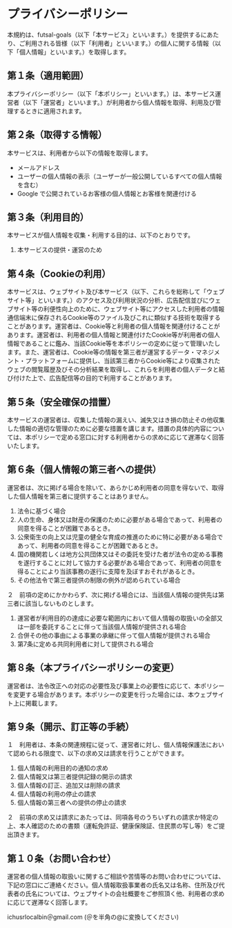 # プライバシーポリシー

本規約は、futsal-goals（以下「本サービス」といいます。）を提供するにあたり、ご利用される皆様（以下「利用者」といいます。）の個人に関する情報（以下「個人情報」といいます。）を取得します。

## 第１条（適用範囲）

本プライバシーポリシー（以下「本ポリシー」といいます。）は、本サービス運営者（以下「運営者」といいます。）が利用者から個人情報を取得、利用及び管理するときに適用されます。

## 第２条（取得する情報）

本サービスは、利用者から以下の情報を取得します。

* メールアドレス
* ユーザーの個人情報の表示（ユーザーが一般公開しているすべての個人情報を含む）
* Google で公開されているお客様の個人情報とお客様を関連付ける


## 第３条（利用目的）

本サービスが個人情報を収集・利用する目的は、以下のとおりです。

1. 本サービスの提供・運営のため 

## 第４条（Cookieの利用）

本サービスは、ウェブサイト及び本サービス（以下、これらを総称して「ウェブサイト等」といいます。）のアクセス及び利用状況の分析、広告配信並びにウェブサイト等の利便性向上のために、ウェブサイト等にアクセスした利用者の情報通信端末に保存されるCookie等のファイル及びこれに類似する技術を取得することがあります。運営者は、Cookie等と利用者の個人情報を関連付けることがあります。運営者は、利用者の個人情報と関連付けたCookie等が利用者の個人情報であることに鑑み、当該Cookie等を本ポリシーの定めに従って管理いたします。また、運営者は、Cookie等の情報を第三者が運営するデータ・マネジメント・プラットフォームに提供し、当該第三者からCookie等により収集されたウェブの閲覧履歴及びその分析結果を取得し、これらを利用者の個人データと結び付けた上で、広告配信等の目的で利用することがあります。

## 第５条（安全確保の措置）

本サービスの運営者は、収集した情報の漏えい、滅失又はき損の防止その他収集した情報の適切な管理のために必要な措置を講じます。措置の具体的内容については、本ポリシーで定める窓口に対する利用者からの求めに応じて遅滞なく回答いたします。


## 第６条（個人情報の第三者への提供）

運営者は、次に掲げる場合を除いて、あらかじめ利用者の同意を得ないで、取得した個人情報を第三者に提供することはありません。

1. 法令に基づく場合
2. 人の生命、身体又は財産の保護のために必要がある場合であって、利用者の同意を得ることが困難であるとき。
3. 公衆衛生の向上又は児童の健全な育成の推進のために特に必要がある場合であって、利用者の同意を得ることが困難であるとき。
4. 国の機関若しくは地方公共団体又はその委託を受けた者が法令の定める事務を遂行することに対して協力する必要がある場合であって、利用者の同意を得ることにより当該事務の遂行に支障を及ぼすおそれがあるとき。
5. その他法令で第三者提供の制限の例外が認められている場合

２ 前項の定めにかかわらず、次に掲げる場合には、当該個人情報の提供先は第三者に該当しないものとします。
  1. 運営者が利用目的の達成に必要な範囲内において個人情報の取扱いの全部又は一部を委託することに伴って当該個人情報が提供される場合
  2. 合併その他の事由による事業の承継に伴って個人情報が提供される場合
  3. 第7条に定める共同利用者に対して提供される場合


## 第８条（本プライバシーポリシーの変更）

運営者は、法令改正への対応の必要性及び事業上の必要性に応じて、本ポリシーを変更する場合があります。本ポリシーの変更を行った場合には、本ウェブサイト上に掲載します。

## 第９条（開示、訂正等の手続）
１ 利用者は、本条の関連規程に従って、運営者に対し、個人情報保護法において認められる限度で、以下の求め又は請求を行うことができます。

1. 個人情報の利用目的の通知の求め
2. 個人情報又は第三者提供記録の開示の請求
3. 個人情報の訂正、追加又は削除の請求
4. 個人情報の利用の停止の請求
5. 個人情報の第三者への提供の停止の請求

２ 前項の求め又は請求にあたっては、同項各号のうちいずれの請求か特定の上、本人確認のための書類（運転免許証、健康保険証、住民票の写し等）をご提出頂きます。

## 第１０条（お問い合わせ）

運営者の個人情報の取扱いに関するご相談や苦情等のお問い合わせについては、下記の窓口にご連絡ください。個人情報取扱事業者の氏名又は名称、住所及び代表者の氏名については、ウェブサイトの会社概要をご参照頂く他、利用者の求めに応じて遅滞なく回答します。

ichusrlocalbin＠gmail.com (＠を半角の@に変換してください)
